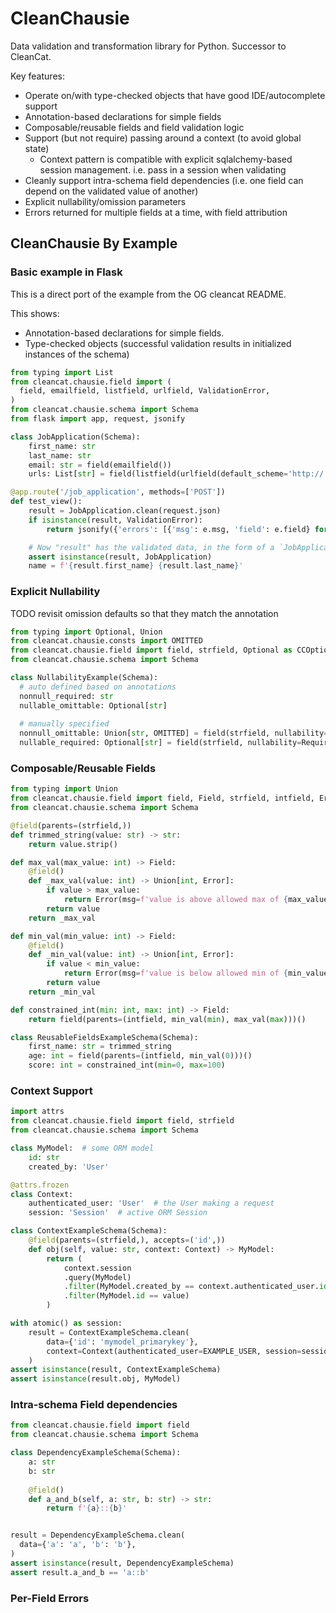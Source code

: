 CleanChausie
========

Data validation and transformation library for Python. Successor to CleanCat.

Key features:
* Operate on/with type-checked objects that have good IDE/autocomplete support
* Annotation-based declarations for simple fields
* Composable/reusable fields and field validation logic
* Support (but not require) passing around a context (to avoid global state)
  - Context pattern is compatible with explicit sqlalchemy-based session management. i.e. pass in a session when validating
* Cleanly support intra-schema field dependencies (i.e. one field can depend on the validated value of another)
* Explicit nullability/omission parameters
* Errors returned for multiple fields at a time, with field attribution

## CleanChausie By Example

### Basic example in Flask

This is a direct port of the example from the OG cleancat README.

This shows:
* Annotation-based declarations for simple fields.
* Type-checked objects (successful validation results in initialized instances of the schema)

```python
from typing import List
from cleancat.chausie.field import (
  field, emailfield, listfield, urlfield, ValidationError,
)
from cleancat.chausie.schema import Schema
from flask import app, request, jsonify

class JobApplication(Schema):
    first_name: str
    last_name: str
    email: str = field(emailfield())
    urls: List[str] = field(listfield(urlfield(default_scheme='http://')))

@app.route('/job_application', methods=['POST'])
def test_view():
    result = JobApplication.clean(request.json)
    if isinstance(result, ValidationError):
        return jsonify({'errors': [{'msg': e.msg, 'field': e.field} for e in result.errors] }), 400

    # Now "result" has the validated data, in the form of a `JobApplication` instance.
    assert isinstance(result, JobApplication)
    name = f'{result.first_name} {result.last_name}'
```

### Explicit Nullability

TODO revisit omission defaults so that they match the annotation

```python
from typing import Optional, Union
from cleancat.chausie.consts import OMITTED
from cleancat.chausie.field import field, strfield, Optional as CCOptional, Required
from cleancat.chausie.schema import Schema

class NullabilityExample(Schema):
  # auto defined based on annotations
  nonnull_required: str
  nullable_omittable: Optional[str]
  
  # manually specified
  nonnull_omittable: Union[str, OMITTED] = field(strfield, nullability=CCOptional(allow_none=False))
  nullable_required: Optional[str] = field(strfield, nullability=Required(allow_none=True))
```

### Composable/Reusable Fields

```python
from typing import Union
from cleancat.chausie.field import field, Field, strfield, intfield, Error
from cleancat.chausie.schema import Schema

@field(parents=(strfield,))
def trimmed_string(value: str) -> str:
    return value.strip()

def max_val(max_value: int) -> Field:
    @field()
    def _max_val(value: int) -> Union[int, Error]:
        if value > max_value:
            return Error(msg=f'value is above allowed max of {max_value}')
        return value
    return _max_val

def min_val(min_value: int) -> Field:
    @field()
    def _min_val(value: int) -> Union[int, Error]:
        if value < min_value:
            return Error(msg=f'value is below allowed min of {min_value}')
        return value
    return _min_val

def constrained_int(min: int, max: int) -> Field:
    return field(parents=(intfield, min_val(min), max_val(max)))()

class ReusableFieldsExampleSchema(Schema):
    first_name: str = trimmed_string
    age: int = field(parents=(intfield, min_val(0)))()
    score: int = constrained_int(min=0, max=100)
```

### Context Support

```python
import attrs
from cleancat.chausie.field import field, strfield
from cleancat.chausie.schema import Schema

class MyModel:  # some ORM model
    id: str
    created_by: 'User'

@attrs.frozen
class Context:
    authenticated_user: 'User'  # the User making a request
    session: 'Session'  # active ORM Session

class ContextExampleSchema(Schema):
    @field(parents=(strfield,), accepts=('id',))
    def obj(self, value: str, context: Context) -> MyModel:
        return (
            context.session
            .query(MyModel)
            .filter(MyModel.created_by == context.authenticated_user.id)
            .filter(MyModel.id == value)
        )

with atomic() as session:
    result = ContextExampleSchema.clean(
        data={'id': 'mymodel_primarykey'},
        context=Context(authenticated_user=EXAMPLE_USER, session=session)
    )
assert isinstance(result, ContextExampleSchema)
assert isinstance(result.obj, MyModel)
```


### Intra-schema Field dependencies

```python
from cleancat.chausie.field import field
from cleancat.chausie.schema import Schema

class DependencyExampleSchema(Schema):
    a: str
    b: str
    
    @field()
    def a_and_b(self, a: str, b: str) -> str:
        return f'{a}::{b}'


result = DependencyExampleSchema.clean(
  data={'a': 'a', 'b': 'b'},
)
assert isinstance(result, DependencyExampleSchema)
assert result.a_and_b == 'a::b'
```

### Per-Field Errors
